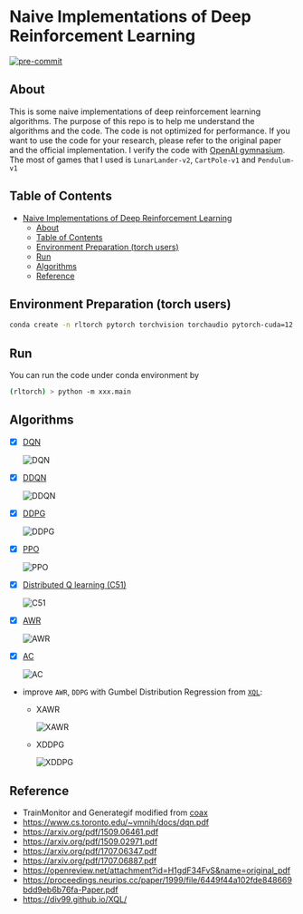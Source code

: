 # Naive Implementations of Deep Reinforcement Learning

[![pre-commit](https://img.shields.io/badge/pre--commit-enabled-brightgreen?logo=pre-commit&logoColor=white)](https://github.com/pre-commit/pre-commit)

## About

This is some naive implementations of deep reinforcement learning algorithms. The purpose of this repo is to help me understand the algorithms and the code. The code is not optimized for performance. If you want to use the code for your research, please refer to the original paper and the official implementation. I verify the code with [OpenAI gymnasium](https://github.com/Farama-Foundation/Gymnasiu). The most of games that I used is `LunarLander-v2`, `CartPole-v1` and `Pendulum-v1`

<!-- ## Enviornment Preparation

- common lib

  ```bash
  conda install jupyter pandas colorama pylint yapf seaborn scipy scikit-learn tqdm tensorboardx==2.5.* tensorboard==2.* pillow -y -c conda-forge
  ```

- gymnasium
  - install gymnasium

    ```bash
    conda install gymnasium pyglet pygame gymnasium-box2d -c conda-forge
    ```

- gymnasium + pytorch

  ```bash
  conda install pytorch torchvision torchaudio -c pytorch
  ```

- gymnasium + TF2

  ```bash
  conda install tensorflow -c conda-forge
  ```

- gymnasium + jax

  ```bash
  conda install jax chex optax dm-haiku jaxlib Jraph -c conda-forge
  pip install coax
  ``` -->

## Table of Contents

- [Naive Implementations of Deep Reinforcement Learning](#naive-implementations-of-deep-reinforcement-learning)
  - [About](#about)
  - [Table of Contents](#table-of-contents)
  - [Environment Preparation (torch users)](#environment-preparation-torch-users)
  - [Run](#run)
  - [Algorithms](#algorithms)
  - [Reference](#reference)

## Environment Preparation (torch users)

```bash
conda create -n rltorch pytorch torchvision torchaudio pytorch-cuda=12.1 gymnasium pyglet pygame gymnasium-box2d colorama pylint yapf tqdm 'tensorboardx>=2.5.0' 'tensorboard>2.0' pillow matplotlib scipy seaborn ipykernel -c conda-forge -c pytorch -c nvidia
```

## Run

You can run the code under conda environment by

```bash
(rltorch) > python -m xxx.main
```

## Algorithms

- [x] [DQN](https://www.cs.toronto.edu/~vmnih/docs/dqn.pdf)

  ![DQN](DQN/DQNAgent_200.gif)

- [x] [DDQN](https://arxiv.org/pdf/1509.06461.pdf)

  ![DDQN](DDQN/DDQNAgent_100.gif)

- [x] [DDPG](https://arxiv.org/pdf/1509.02971.pdf)

  ![DDPG](DDPG/DDPGAgent_200.gif)

- [x] [PPO](https://arxiv.org/pdf/1707.06347.pdf)

  ![PPO](PPO/PPOAgent_200.gif)

- [x] [Distributed Q learning (C51)](https://arxiv.org/pdf/1707.06887.pdf)

  ![C51](C51/C51Agent_100.gif)

- [x] [AWR](https://openreview.net/attachment?id=H1gdF34FvS&name=original_pdf)

  ![AWR](AWR/AWRAgent_200.gif)

- [x] [AC](https://proceedings.neurips.cc/paper/1999/file/6449f44a102fde848669bdd9eb6b76fa-Paper.pdf) 

  ![AC](AC/A2CAgent_600.gif)

- improve `AWR`, `DDPG` with Gumbel Distribution Regression from [`XQL`](https://div99.github.io/XQL):
  - XAWR

    ![XAWR](XAWR/XAWRAgent_100.gif)

  - XDDPG

    ![XDDPG](XDDPG/XDDPGAgent_200.gif)

## Reference

- TrainMonitor and Generategif modified from [coax](https://github.com/coax-dev/coax)
- https://www.cs.toronto.edu/~vmnih/docs/dqn.pdf
- https://arxiv.org/pdf/1509.06461.pdf
- https://arxiv.org/pdf/1509.02971.pdf
- https://arxiv.org/pdf/1707.06347.pdf
- https://arxiv.org/pdf/1707.06887.pdf
- https://openreview.net/attachment?id=H1gdF34FvS&name=original_pdf
- https://proceedings.neurips.cc/paper/1999/file/6449f44a102fde848669bdd9eb6b76fa-Paper.pdf
- https://div99.github.io/XQL/
